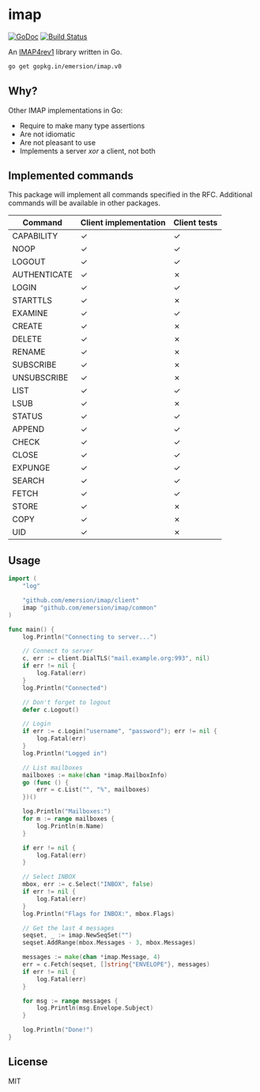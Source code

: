 # imap

[![GoDoc](https://godoc.org/github.com/emersion/imap?status.svg)](https://godoc.org/github.com/emersion/imap)
[![Build Status](https://travis-ci.org/emersion/imap.svg?branch=master)](https://travis-ci.org/emersion/imap)

An [IMAP4rev1](https://tools.ietf.org/html/rfc3501) library written in Go.

```bash
go get gopkg.in/emersion/imap.v0
```

## Why?

Other IMAP implementations in Go:
* Require to make many type assertions
* Are not idiomatic
* Are not pleasant to use
* Implements a server _xor_ a client, not both

## Implemented commands

This package will implement all commands specified in the RFC. Additional
commands will be available in other packages.

Command       | Client implementation | Client tests
------------- | --------------------- | ------------
CAPABILITY    | ✓                     | ✓
NOOP          | ✓                     | ✓
LOGOUT        | ✓                     | ✓
AUTHENTICATE  | ✓                     | ✗
LOGIN         | ✓                     | ✓
STARTTLS      | ✓                     | ✗
EXAMINE       | ✓                     | ✓
CREATE        | ✓                     | ✗
DELETE        | ✓                     | ✗
RENAME        | ✓                     | ✗
SUBSCRIBE     | ✓                     | ✗
UNSUBSCRIBE   | ✓                     | ✗
LIST          | ✓                     | ✓
LSUB          | ✓                     | ✗
STATUS        | ✓                     | ✓
APPEND        | ✓                     | ✓
CHECK         | ✓                     | ✓
CLOSE         | ✓                     | ✓
EXPUNGE       | ✓                     | ✓
SEARCH        | ✓                     | ✓
FETCH         | ✓                     | ✓
STORE         | ✓                     | ✗
COPY          | ✓                     | ✗
UID           | ✓                     | ✗

## Usage

```go
import (
	"log"

	"github.com/emersion/imap/client"
	imap "github.com/emersion/imap/common"
)

func main() {
	log.Println("Connecting to server...")

	// Connect to server
	c, err := client.DialTLS("mail.example.org:993", nil)
	if err != nil {
		log.Fatal(err)
	}
	log.Println("Connected")

	// Don't forget to logout
	defer c.Logout()

	// Login
	if err := c.Login("username", "password"); err != nil {
		log.Fatal(err)
	}
	log.Println("Logged in")

	// List mailboxes
	mailboxes := make(chan *imap.MailboxInfo)
	go (func () {
		err = c.List("", "%", mailboxes)
	})()

	log.Println("Mailboxes:")
	for m := range mailboxes {
		log.Println(m.Name)
	}

	if err != nil {
		log.Fatal(err)
	}

	// Select INBOX
	mbox, err := c.Select("INBOX", false)
	if err != nil {
		log.Fatal(err)
	}
	log.Println("Flags for INBOX:", mbox.Flags)

	// Get the last 4 messages
	seqset, _ := imap.NewSeqSet("")
	seqset.AddRange(mbox.Messages - 3, mbox.Messages)

	messages := make(chan *imap.Message, 4)
	err = c.Fetch(seqset, []string{"ENVELOPE"}, messages)
	if err != nil {
		log.Fatal(err)
	}

	for msg := range messages {
		log.Println(msg.Envelope.Subject)
	}

	log.Println("Done!")
}
```

## License

MIT
